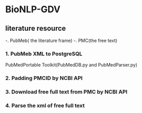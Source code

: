 # BioNLP-GDV
## literature resource
  -. PubMeb( the literature frame)
  -. PMC(the free text)
### 1. PubMeb XML to PostgreSQL
  PubMedPortable Toolkit(PubMedDB.py and PubMedParser.py)
### 2. Padding PMCID by NCBI API
### 3. Download free full text from PMC by NCBI API
### 4. Parse the xml of free full text
